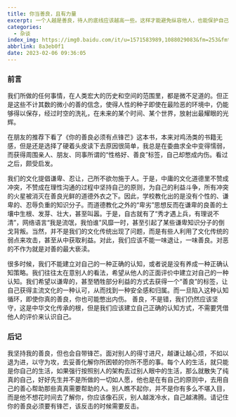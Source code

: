 ```yaml
---
title: 你当善良，且有力量
excerpt: 一个人越是善良，待人的底线应该越高一些。这样才能避免纵容他人，也能保护自己。
categories:
  - 杂谈
index_img: https://img0.baidu.com/it/u=1571583989,1088029083&fm=253&fmt=auto&app=138&f=JPEG?w=889&h=500
abbrlink: 8a3eb0f1
date: 2023-02-06 09:36:05
---
```

### 前言
我们所做的任何事情，在人类宏大的历史和空间的范围里，都是微不足道的。但正是这些不计其数的微小的善的信念，使得人性的种子即使在最险恶的环境中，仍能够得以保存，经过时空的洗礼，在未来的某个时间、某个世界，放射出最耀眼的光辉。


在朋友的推荐下看了《你的善良必须有点锋芒》这本书，本来对鸡汤类的书籍无感，但是还是选择了硬着头皮读下去原因很简单，我总是在委曲求全中变得懦弱，而获得周围亲人、朋友、同事所谓的“性格好、善良”标签，自己却憋成内伤。看过之后，颇受启发。


我们的文化提倡谦卑、忍让，己所不欲勿施于人。于是，中庸的文化道德里不赞成冲突，不赞成在理性沟通的过程中坚持自己的原则，为自己的利益斗争，所有冲突的火星被消灭在善良光鲜的道德外衣之下。因此，学校教化出的是没有个性的、谦卑的、忍辱负重的知识分子。而道德教化之外的“卑劣”思想反而在谦卑的良善的土壤中生根、发芽、壮大，甚至叫嚣。于是，自古就有了“秀才遇上兵，有理说不清”，网络语言“我是流氓，我怕谁”风靡一时，甚至引起了某些谦卑知识分子的倒戈背叛。当然，并不是我们的文化传统出现了问题，而是有些人利用了文化传统的弱点来攻击，甚至从中获取利益。对此，我们应该不能一味退让，一味善良。对恶的不作为就是对善的最大亵渎。


很多时候，我们不能建立对自己的一种正确的认知，或者说是没有养成一种正确认知策略。我们往往太在意别人的看法，希望从他人的正面评价中建立对自己的一种认知。我们希望以谦卑的，甚至牺牲部分利益的方式去获得一个“善良”的标签，让自己获得主流文化的一种认可，从而找到一种安全感和归属。而一旦陷入这种认知循环，即使你真的善良，你也可能憋出内伤。
善良，不是错，我们仍然应该坚守，这是中华文化传承的根，但是我们应该建立自己正确的认知方式，不需要凭借他人的评价来认识自己。
### 后记
我坚持我的善良，但也会自带锋芒。面对别人的得寸进尺，越谦让越心烦，不如以退为进，以守为攻，去妥善化解你所困顿的你所不愿的事。每个人的生活，就只能是你自己的生活，如果强行按照别人的架构去过别人眼中的生活，那么就散失了纯真的自己，好好先生并不是所做的一切如人愿，他也是在有自己的原则中，去用自己的善心帮助那些真真需要帮助的人。别人瞧不起你，并不是你有多么不堪入目，而是他不想花时间去了解你，你应该像石灰，别人越泼冷水，自己越沸腾。请记住你的善良必须要有锋芒，该反击的时候需要反击。
